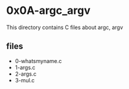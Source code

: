 # 0x0A-argc_argv

This directory contains C files about argc, argv

## files

* 0-whatsmyname.c
* 1-args.c
* 2-args.c
* 3-mul.c
